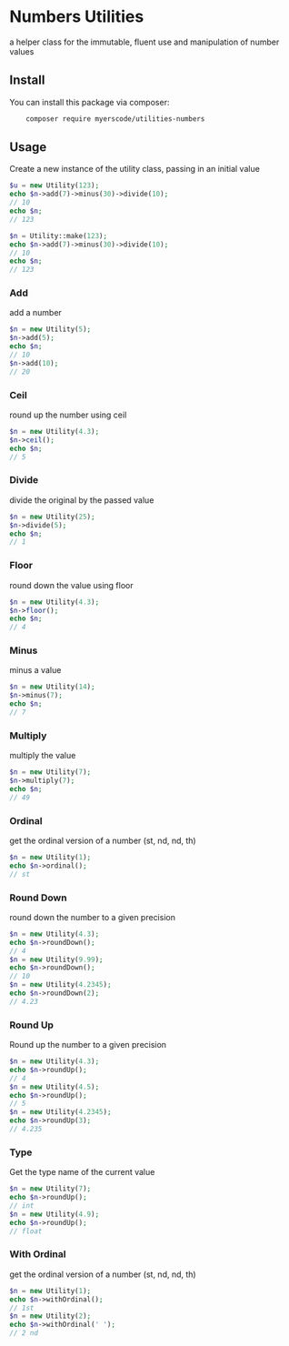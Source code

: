 # Numbers Utilities
a helper class for the immutable, fluent use and manipulation of number values

## Install

You can install this package via composer:

``` bash
    composer require myerscode/utilities-numbers
```

## Usage
Create a new instance of the utility class, passing in an initial value
```php
$u = new Utility(123);
echo $n->add(7)->minus(30)->divide(10);
// 10
echo $n;
// 123

$n = Utility::make(123);
echo $n->add(7)->minus(30)->divide(10);
// 10
echo $n;
// 123
```

### Add
add a number
```php
$n = new Utility(5);
$n->add(5);
echo $n; 
// 10
$n->add(10);
// 20
```

### Ceil
round up the number using ceil
```php
$n = new Utility(4.3);
$n->ceil();
echo $n; 
// 5
```

### Divide
divide the original by the passed value
```php
$n = new Utility(25);
$n->divide(5);
echo $n; 
// 1
```

### Floor
round down the value using floor
```php
$n = new Utility(4.3);
$n->floor();
echo $n; 
// 4
```

### Minus
minus a value
```php
$n = new Utility(14);
$n->minus(7);
echo $n; 
// 7
```

### Multiply
multiply the value
```php
$n = new Utility(7);
$n->multiply(7);
echo $n; 
// 49
```

### Ordinal
get the ordinal version of a number (st, nd, nd, th)
```php
$n = new Utility(1);
echo $n->ordinal(); 
// st
```

### Round Down
round down the number to a given precision
```php
$n = new Utility(4.3);
echo $n->roundDown(); 
// 4
$n = new Utility(9.99);
echo $n->roundDown(); 
// 10
$n = new Utility(4.2345);
echo $n->roundDown(2); 
// 4.23
```

### Round Up
Round up the number to a given precision
```php
$n = new Utility(4.3);
echo $n->roundUp(); 
// 4
$n = new Utility(4.5);
echo $n->roundUp(); 
// 5
$n = new Utility(4.2345);
echo $n->roundUp(3); 
// 4.235
```

### Type
Get the type name of the current value
```php
$n = new Utility(7);
echo $n->roundUp(); 
// int
$n = new Utility(4.9);
echo $n->roundUp(); 
// float
```
### With Ordinal
get the ordinal version of a number (st, nd, nd, th)
```php
$n = new Utility(1);
echo $n->withOrdinal(); 
// 1st
$n = new Utility(2);
echo $n->withOrdinal(' '); 
// 2 nd
```
